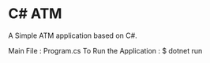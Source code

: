 # C# ATM
A Simple ATM application based on C#.

Main File : Program.cs
To Run the Application : $ dotnet run
